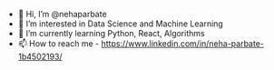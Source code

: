 - 👋 Hi, I’m @nehaparbate
- 👀 I’m interested in Data Science and Machine Learning
- 🌱 I’m currently learning Python, React, Algorithms
- 📫 How to reach me - https://www.linkedin.com/in/neha-parbate-1b4502193/ 

<!---
nehaparbate/nehaparbate is a ✨ special ✨ repository because its `README.md` (this file) appears on your GitHub profile.
You can click the Preview link to take a look at your changes.
--->
